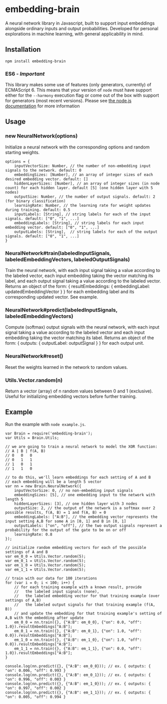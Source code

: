 # embedding-brain
A neural network library in Javascript, built to support input embeddings alongside ordinary inputs and output probabilities. Developed for personal explorations in machine learning, with general applicability in mind.

## Installation
	
	npm install embedding-brain

### ES6 - *Important*
This library makes some use of features (only generators, currently) of ECMAScript 6. This means that your version of `node` must have support either for the `--harmony` execution flag or come out of the box with support for generators (most recent versions). Please see [the node.js documentation](https://nodejs.org/en/docs/es6/) for more information


## Usage

### new NeuralNetwork(options)
Initialize a neural network with the corresponding options and random starting weights.

	options = {
		inputVectorSize: Number, // the number of non-embedding input signals to the network. default: 0
		embeddingSizes: [Number], // an array of integer sizes of each desired embedding vector. default: []
		hiddenLayerSizes: [Number], // an array of integer sizes (in node count) for each hidden layer. default [5] (one hidden layer with 5 nodes)
		outputSize: Number, // the number of output signals. default: 2 (for binary classification)
		learningRate: Number, // the learning rate for weight updates during training. default: 0.5
		inputLabels: [String], // string labels for each of the input signals. default: ["0", "1", ...]
		embeddingLabels: [String], // string labels for each input embedding vector. default: ["0", "1", ...]
		outputLabels: [String],  // string labels for each of the output signals. default: ["0", "1", ...]
	}

### NeuralNetwork#train(labeledInputSignals, labeledEmbeddingVectors, labeledOutputSignals)
Train the neural network, with each input signal taking a value according to the labeled vector, each input embedding taking the vector matching its label, and each output signal taking a value according to the labeled vector. Returns an object of the form:
	{
		resultEmbeddings: {
			embeddingLabel: updatedEmbeddingVector
		}
	}
for each embedding label and its corresponding updated vector. See example.

### NeuralNetwork#predict(labeledInputSignals, labeledEmbeddingVectors)
Compute (softmax) output signals with the neural network, with each input signal taking a value according to the labeled vector and each input embedding taking the vector matching its label. Returns an object of the form:
	{
		outputs: {
			outputLabel: outputSignal
		}
	}
for each output unit.

### NeuralNetwork#reset()
Reset the weights learned in the network to random values.

### Utils.Vector.random(n)
Return a vector (array) of n random values between 0 and 1 (exclusive). Useful for initializing embedding vectors before further training.

## Example
Run the example with `node example.js`.

	var Brain = require('embedding-brain');
	var Utils = Brain.Utils;

	// we are going to train a neural network to model the XOR function:
	// A | B | f(A, B)
	// 0   0   0
	// 0   1   1
    // 1   0   1
    // 1   1   0

    // to do this, we'll learn embeddings for each setting of A and B
    // each embedding will be a length 5 vector
	var nn = new Brain.NeuralNetwork({
		inputVectorSize: 0, // no non-embedding input signals
		embeddingSizes: [5], // one embedding input to the network with length 5
		hiddenLayerSizes: [3], // one hidden layer with 3 nodes
		outputSize: 2, // the output of the network is a softmax over 2 possible results, f(A, B) = 1 and f(A, B) = 0
		embeddingLabels: ["A:B"], // the embedding vector represents the input setting A,B for some A in [0, 1] and B in [0, 1]
		outputLabels: ["on", "off"], // the two output signals represent a probability for the output of the gate to be on or off
		learningRate: 0.8
	});

	// initialize random embedding vectors for each of the possible settings of A and B
	var em_0_0 = Utils.Vector.random(5);
	var em_0_1 = Utils.Vector.random(5);
	var em_1_0 = Utils.Vector.random(5);
	var em_1_1 = Utils.Vector.random(5);

	// train with our data for 100 iterations
	for (var i = 0; i < 100; i++) {
		// for each training example with a known result, provide 
		//   the labeled input signals (none),
		//   the labeled embedding vector for that training example (over settings of A,B)
		//   the labeled output signals for that training example (f(A, B))
		// and update the embedding for that training example's setting of A,B with the embedding after update
		em_0_0 = nn.train({}, {"A:B": em_0_0}, {"on": 0.0, "off": 1.0}).resultEmbeddings["A:B"];
		em_0_1 = nn.train({}, {"A:B": em_0_1}, {"on": 1.0, "off": 0.0}).resultEmbeddings["A:B"];
		em_1_0 = nn.train({}, {"A:B": em_1_0}, {"on": 1.0, "off": 0.0}).resultEmbeddings["A:B"];
		em_1_1 = nn.train({}, {"A:B": em_1_1}, {"on": 0.0, "off": 1.0}).resultEmbeddings["A:B"];
	}

	console.log(nn.predict({}, {"A:B": em_0_0})); // ex. { outputs: { "on": 0.006, "off": 0.993 }
	console.log(nn.predict({}, {"A:B": em_0_1})); // ex. { outputs: { "on": 0.996, "off": 0.003 }
	console.log(nn.predict({}, {"A:B": em_1_0})); // ex. { outputs: { "on": 0.997, "off": 0.002 }
	console.log(nn.predict({}, {"A:B": em_1_1})); // ex. { outputs: { "on": 0.005, "off": 0.994 }
